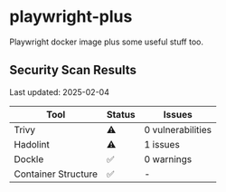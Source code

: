 # playwright-plus
Playwright docker image plus some useful stuff too.




## Security Scan Results

Last updated: 2025-02-04

| Tool | Status | Issues |
| ---- | ------ | ------ |
| Trivy | ⚠️ | 0 vulnerabilities |
| Hadolint | ⚠️ | 1 issues |
| Dockle | ✅ | 0 warnings |
| Container Structure | ✅ | - |

